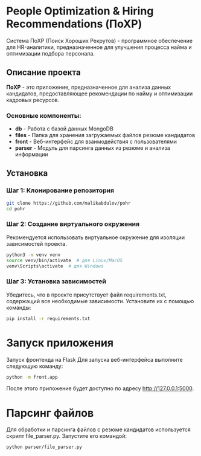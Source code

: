 # People Optimization & Hiring Recommendations (ПоХР)

Система ПоХР (Поиск Хороших Рекрутов) - программное обеспечение для HR-аналитики, предназначенное для улучшения процесса найма и оптимизации подбора персонала.

## Описание проекта

**ПоХР** - это приложение, предназначенное для анализа данных кандидатов, предоставляющее рекомендации по найму и оптимизации кадровых ресурсов.

### Основные компоненты:
- **db** - Работа с базой данных MongoDB
- **files** - Папка для хранения загружаемых файлов резюме кандидатов
- **front** - Веб-интерфейс для взаимодействия с пользователями
- **parser** - Модуль для парсинга данных из резюме и анализа информации

## Установка

### Шаг 1: Клонирование репозитория

```bash
git clone https://github.com/malikabdulov/pohr
cd pohr
```

### Шаг 2: Создание виртуального окружения
Рекомендуется использовать виртуальное окружение для изоляции зависимостей проекта.

```bash
python3 -m venv venv
source venv/bin/activate  # для Linux/MacOS
venv\Scripts\activate  # для Windows
```

### Шаг 3: Установка зависимостей
Убедитесь, что в проекте присутствует файл requirements.txt, содержащий все необходимые зависимости. Установите их с помощью команды:

```bash
pip install -r requirements.txt
```

# Запуск приложения
Запуск фронтенда на Flask
Для запуска веб-интерфейса выполните следующую команду:

```bash
python -m front.app
```

После этого приложение будет доступно по адресу http://127.0.0.1:5000.

# Парсинг файлов
Для обработки и парсинга файлов с резюме кандидатов используется скрипт file_parser.py. Запустите его командой:

```bash
python parser/file_parser.py
```